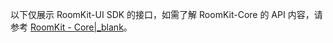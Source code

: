 <div class="mk-hint">

以下仅展示 RoomKit-UI SDK 的接口，如需了解 RoomKit-Core 的 API 内容，请参考 [RoomKit - Core\|_blank](!RoomKit_API-function_list/function_list)。
</div>

